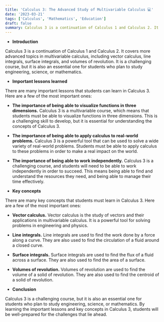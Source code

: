 ```yaml
---
title: 'Calculus 3: The Advanced Study of Multivariable Calculus 💻'
date: '2023-03-21'
tags: ['Calculus', 'Mathematics', 'Education']
draft: false
summary: Calculus 3 is a continuation of Calculus 1 and Calculus 2. It covers advanced topics in multivariable calculus, including vector calculus, line integrals, surface integrals, and volumes of revolution.
---
```


- **Introduction**

Calculus 3 is a continuation of Calculus 1 and Calculus 2. It covers more advanced topics in multivariable calculus, including vector calculus, line integrals, surface integrals, and volumes of revolution. It is a challenging course, but it is also an essential one for students who plan to study engineering, science, or mathematics.

- **Important lessons learned**

There are many important lessons that students can learn in Calculus 3. Here are a few of the most important ones:

- **The importance of being able to visualize functions in three dimensions.** Calculus 3 is a multivariable course, which means that students must be able to visualize functions in three dimensions. This is a challenging skill to develop, but it is essential for understanding the concepts of Calculus 3.
- **The importance of being able to apply calculus to real-world problems.** Calculus 3 is a powerful tool that can be used to solve a wide variety of real-world problems. Students must be able to apply calculus to these problems in order to make a real impact on the world.
- **The importance of being able to work independently.** Calculus 3 is a challenging course, and students will need to be able to work independently in order to succeed. This means being able to find and understand the resources they need, and being able to manage their time effectively.

- **Key concepts**

There are many key concepts that students must learn in Calculus 3. Here are a few of the most important ones:

- **Vector calculus.** Vector calculus is the study of vectors and their applications in multivariable calculus. It is a powerful tool for solving problems in engineering and physics.
- **Line integrals.** Line integrals are used to find the work done by a force along a curve. They are also used to find the circulation of a fluid around a closed curve.
- **Surface integrals.** Surface integrals are used to find the flux of a fluid across a surface. They are also used to find the area of a surface.
- **Volumes of revolution.** Volumes of revolution are used to find the volume of a solid of revolution. They are also used to find the centroid of a solid of revolution.

- **Conclusion**

Calculus 3 is a challenging course, but it is also an essential one for students who plan to study engineering, science, or mathematics. By learning the important lessons and key concepts in Calculus 3, students will be well-prepared for the challenges that lie ahead.
